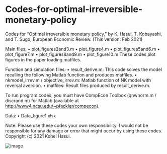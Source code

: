 # Codes-for-optimal-irreversible-monetary-policy
Codes for “Optimal irreversible monetary policy,” by K. Hasui, T. Kobayashi, and T. Sugo, European Economic Review. (This version: Feb 2021)

Main files:
•	plot_figures2and3.m
•	plot_figure4.m
•	plot_figures5and6.m
•	plot_figure7.m
•	plot_figures8and9.m
•	plot_figure10.m
These codes plot figures in the paper loading matfiles.

Function and simulation files:
•	result_derive.m: This code solves the model recalling the following Matlab function and produces matfiles.
•	nkmodel_irrev.m / objective_irrev.m: Matlab function of NK model with reversal aversion.
•	matfiles: Result files produced by result_derive.m.

To run program codes, you must have CompEcon Toolbox (qnwnorm.m / discrand.m) for Matlab (available at http://www4.ncsu.edu/~pfackler/compecon).

Data:
•	Data_figure1.xlsx

Note: Please use these codes your own responsibility. I would not be responsible for any damage or error that might occur by using these codes. 
Copyright (c) 2021 Kohei Hasui.

![image](https://user-images.githubusercontent.com/12406175/109669296-4f9e3f00-7bb5-11eb-8d04-fa78e1690a78.png)
